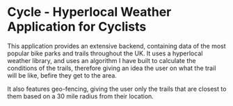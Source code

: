 # Cycle - Hyperlocal Weather Application for Cyclists

This application provides an extensive backend, containing data of the most popular bike parks and trails throughout the UK. It uses a hyperlocal weather library, and uses an algorithm I have built to calculate the conditions of the trails, therefore giving an idea the user on what the trail will be like, befire they get to the area.

It also features geo-fencing, giving the user only the trails that are closest to them based on a 30 mile radius from their location.
